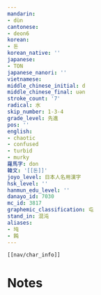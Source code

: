 ```yaml
---
mandarin:
- dùn
cantonese:
- deon6
korean:
- 돈
korean_native: ''
japanese:
- TON
japanese_nanori: ''
vietnamese:
middle_chinese_initial: d
middle_chinese_final: uən
stroke_count: '7'
radical: 水
skip_number: 1-3-4
grade_level: 先進
pos: ''
english:
- chaotic
- confused
- turbid
- murky
羅馬字: don
韓文: '[[돈]]'
joyo_level: 日本人名用漢字
hsk_level: ''
hanmun_edu_level: ''
danayo_id: 7030
mc_id: 3817
graphemic_classification: 屯
stand_in: 混沌
aliases:
- 坉
- 飩
---
```

```meta-bind-embed
[[nav/char_info]]
```

# Notes
